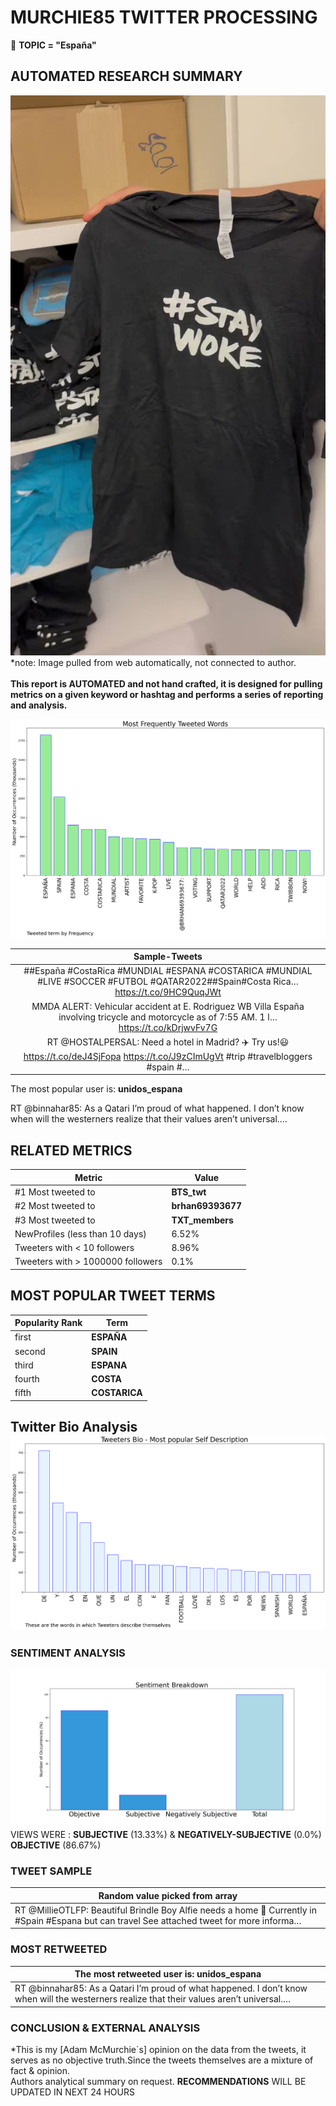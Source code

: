 # MURCHIE85 TWITTER PROCESSING 
&#x1F34E; **TOPIC = "España"**

## AUTOMATED RESEARCH SUMMARY

![image](assets/2022-11-23hashtagImage.png)*note: Image pulled from web automatically, not connected to author.
<br></br>
<b> This report is AUTOMATED and not hand crafted, it is designed for pulling metrics on a given keyword or hashtag and performs a series of reporting and analysis.</b>



![image](assets/2022-11-23TWEETS.png)



|                **Sample-Tweets**        |
| :-------------: |
| ##España  #CostaRica #MUNDIAL #ESPANA #COSTARICA #MUNDIAL #LIVE #SOCCER #FUTBOL #QATAR2022##Spain#Costa Rica… https://t.co/9HC9QuqJWt |
| MMDA ALERT: Vehicular accident at E. Rodriguez WB Villa España involving tricycle and motorcycle as of 7:55 AM. 1 l… https://t.co/kDrjwvFv7G |
| RT @HOSTALPERSAL: Need a hotel in Madrid? ✈️ Try us!😃 https://t.co/deJ4SjFopa       https://t.co/J9zCImUgVt  #trip #travelbloggers #spain #… |

The most popular user is: **unidos_espana**
<div class="alert alert-block alert-danger"> RT @binnahar85: As a Qatari I’m proud of what happened. 
I don’t know when will the westerners realize that their values aren’t universal.…</div>

## RELATED METRICS<br>
| Metric | Value |
| ------------- | ------------- |
| #1 Most tweeted to  | **BTS_twt** |
| #2 Most tweeted to  | **brhan69393677** |
| #3 Most tweeted to  | **TXT_members** |
| NewProfiles (less than 10 days) | 6.52%  |
| Tweeters with < 10 followers  | 8.96%|
| Tweeters with > 1000000 followers  | 0.1%  |



## MOST POPULAR TWEET TERMS 


| Popularity Rank  | Term |
| ------------- | ------------- |
| first  | **ESPAÑA**  |
| second  | **SPAIN**  |
| third  | **ESPANA** |
| fourth  | **COSTA**  |
| fifth  | **COSTARICA**  |


## Twitter Bio Analysis![image](assets/2022-11-23BIO.png)
### SENTIMENT ANALYSIS
![image](assets/2022-11-23sentiment.png)
VIEWS WERE : **SUBJECTIVE**  (13.33%) & **NEGATIVELY-SUBJECTIVE** (0.0%) **OBJECTIVE** (86.67%)

### TWEET SAMPLE 
| Random value picked from array |
| ------------- |
|RT @MillieOTLFP: Beautiful Brindle Boy Alfie needs a home 🏡 Currently in #Spain #Espana but can travel See attached tweet for more informa… |

### MOST RETWEETED 

| The most retweeted user is: **unidos_espana**  |
| ------------- |
| RT @binnahar85: As a Qatari I’m proud of what happened. I don’t know when will the westerners realize that their values aren’t universal.… |

### CONCLUSION & EXTERNAL ANALYSIS

*This is my [Adam McMurchie`s] opinion on the data from the tweets, it serves as no objective truth.Since the tweets themselves are a mixture of fact & opinion.<br>
Authors analytical summary on request.
**RECOMMENDATIONS** WILL BE UPDATED IN NEXT  24 HOURS <br>